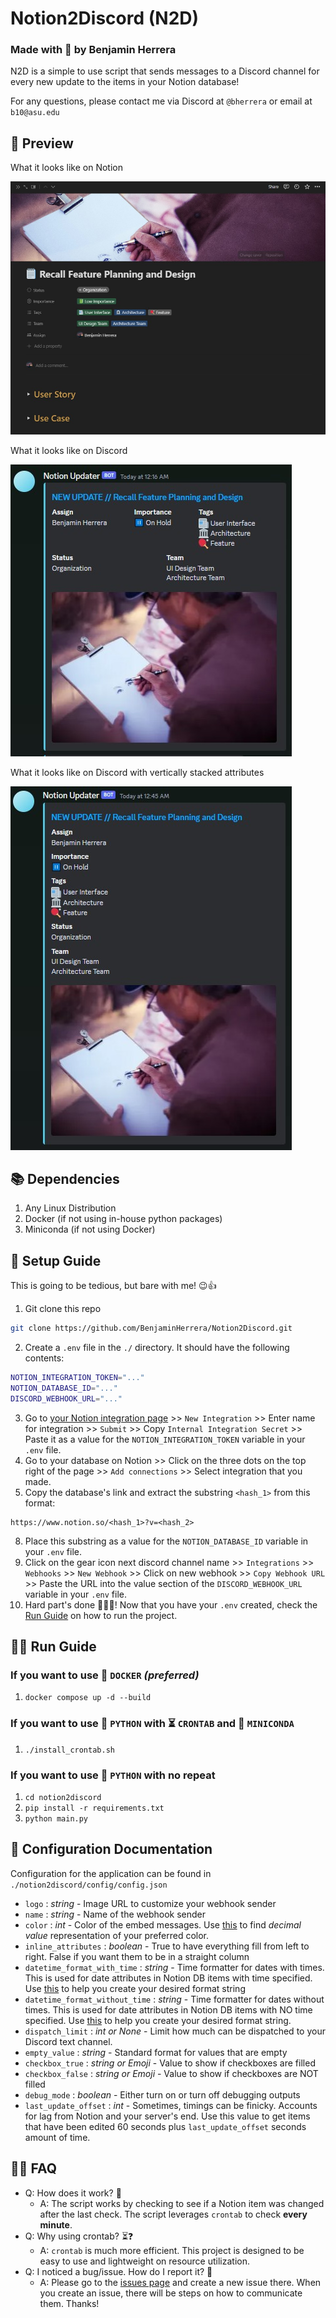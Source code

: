 # Notion2Discord (N2D)
### Made with 💖 by Benjamin Herrera
N2D is a simple to use script that sends messages to a Discord channel for every
new update to the items in your Notion database!

For any questions, please contact me via Discord at `@bherrera` or email at `b10@asu.edu`

## 👀 Preview
What it looks like on Notion

![Alt text](resources/docs/NotionExample1.jpg)

What it looks like on Discord

![Alt text](resources/docs/Example1.jpg)

What it looks like on Discord with vertically stacked attributes

![Alt text](resources/docs/Example2.jpg)

## 📚 Dependencies
1. Any Linux Distribution
2. Docker (if not using in-house python packages)
3. Miniconda (if not using Docker)

## 📝 Setup Guide
This is going to be tedious, but bare with me! 😉👍
1. Git clone this repo
```bash
git clone https://github.com/BenjaminHerrera/Notion2Discord.git
```
2. Create a `.env` file in the `./` directory. It should have the following contents:
```bash
NOTION_INTEGRATION_TOKEN="..."
NOTION_DATABASE_ID="..."
DISCORD_WEBHOOK_URL="..."
```
3. Go to [your Notion integration page](https://www.notion.so/my-integrations) >>
`New Integration` >> Enter name for integration >> `Submit` >>
Copy `Internal Integration Secret` >> Paste it as a value for the
`NOTION_INTEGRATION_TOKEN` variable in your `.env` file.
5. Go to your database on Notion >> Click on the three dots on the top right
of the page >> `Add connections` >> Select integration that you made.
7. Copy the database's link and extract the substring `<hash_1>` from this format:
```
https://www.notion.so/<hash_1>?v=<hash_2>
```
8. Place this substring as a value for the `NOTION_DATABASE_ID` variable in your
`.env` file.
9. Click on the gear icon next discord channel name >> `Integrations` >>
`Webhooks` >> `New Webhook` >> Click on new webhook >> `Copy Webhook URL` >>
Paste the URL into the value section of the `DISCORD_WEBHOOK_URL` variable in
your `.env` file.
13. Hard part's done 🎉🎉🎉! Now that you have your `.env` created, check the
[Run Guide](https://github.com/BenjaminHerrera/Notion2Discord#run-guide) on how to
run the project.

## 🏃‍♂️ Run Guide

### If you want to use 🐳 `DOCKER` _(preferred)_

1. `docker compose up -d --build`

### If you want to use 🐍 `PYTHON` with ⏳ `CRONTAB` and 🧰 `MINICONDA`

1. `./install_crontab.sh`

### If you want to use 🐍 `PYTHON` with no repeat

1. `cd notion2discord`
2. `pip install -r requirements.txt`
3. `python main.py`

## 📜 Configuration Documentation
Configuration for the application can be found in `./notion2discord/config/config.json`

- `logo` : _string_ - Image URL to customize your webhook sender
- `name` : _string_ - Name of the webhook sender
- `color` : _int_ - Color of the embed messages. Use [this](https://www.spycolor.com/)
to find _decimal value_ representation of your preferred color.
- `inline_attributes` : _boolean_ - True to have everything fill from left to
right. False if you want them to be in a straight column
- `datetime_format_with_time` : _string_ - Time formatter for dates with times.
This is used for date attributes in Notion DB items with time specified. Use
[this](https://www.w3schools.com/python/python_datetime.asp) to help you create
your desired format string
- `datetime_format_without_time` : _string_ - Time formatter for dates without
times. This is used for date attributes in Notion DB items with NO time specified.
Use [this](https://www.w3schools.com/python/python_datetime.asp) to help you
create your desired format string.
- `dispatch_limit` : _int or None_ - Limit how much can be dispatched to your
Discord text channel.
- `empty_value` : _string_ - Standard format for values that are empty
- `checkbox_true` : _string or Emoji_ - Value to show if checkboxes are filled
- `checkbox_false` : _string or Emoji_ - Value to show if checkboxes are NOT filled
- `debug_mode` : _boolean_ - Either turn on or turn off debugging outputs
- `last_update_offset` : _int_ - Sometimes, timings can be finicky. Accounts
for lag from Notion and your server's end. Use this value to get items that
have been edited 60 seconds plus `last_update_offset` seconds amount of time.

## 🙋‍♂️ FAQ
* Q: How does it work? 🤔
  * A: The script works by checking to see if a Notion item was changed after
  the last check. The script leverages `crontab` to check **every minute**.
* Q: Why using crontab? ⏳❓
  * A: `crontab` is much more efficient. This project is designed to be easy to
  use and lightweight on resource utilization.
* Q: I noticed a bug/issue. How do I report it? 🚨
  * A: Please go to the [issues page](https://github.com/BenjaminHerrera/Notion2Discord/issues)
  and create a new issue there. When you create an issue, there will be steps on
  how to communicate them. Thanks!
